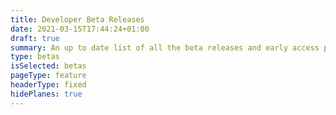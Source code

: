 ```yaml
---
title: Developer Beta Releases
date: 2021-03-15T17:44:24+01:00
draft: true
summary: An up to date list of all the beta releases and early access programs for developers.
type: betas
isSelected: betas
pageType: feature
headerType: fixed
hidePlanes: true
---
```

